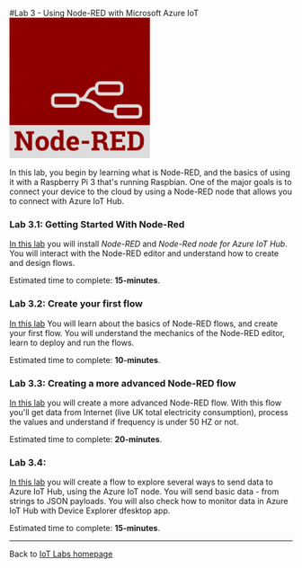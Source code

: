 #Lab 3 - Using Node-RED with Microsoft Azure IoT
![Node-RED](/images/node-red.png "Node-RED")

In this lab, you begin by learning what is Node-RED, and the basics of using it with a Raspberry Pi 3 that's running Raspbian. One of the major goals is to connect your device to the cloud by using a Node-RED node that allows you to connect with Azure IoT Hub.

### Lab 3.1: Getting Started With Node-Red
[In this lab](/content/lab-3-1-getting-started-with-node-red) you will install *Node-RED* and *Node-Red node for Azure IoT Hub*. You will interact with the Node-RED editor and understand how to create and design flows.

Estimated time to complete: **15-minutes**. 

### Lab 3.2: Create your first flow
[In this lab](/content/lab-3-2-creating-your-first-flow.md) You will learn about the basics of Node-RED flows, and create your first flow. You will understand the mechanics of the Node-RED editor, learn to deploy and run the flows.

Estimated time to complete: **10-minutes**. 

### Lab 3.3: Creating a more advanced Node-RED flow
[In this lab](/content/lab-3-3-creating-creating-a-more-advanced-node-red-flow.md) you will create a more advanced Node-RED flow. With this flow you'll get data from Internet (live UK total electricity consumption), process the values and understand if frequency is under 50 HZ or not.

Estimated time to complete: **20-minutes**. 

### Lab 3.4: 
[In this lab](/content/lab-3-4-azure-iot-hub-examples.md) you will create a flow to explore several ways to send data to Azure IoT Hub, using the Azure IoT node. You will send basic data - from strings to JSON payloads. You will also check how to monitor data in Azure IoT Hub with Device Explorer dfesktop app.

Estimated time to complete: **15-minutes**. 

---

Back to [IoT Labs homepage](/readme.md#labs)

